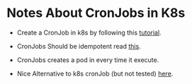 # Notes About CronJobs in K8s


* Create a CronJob in k8s by following this [tutorial](https://medium.com/google-cloud/kubernetes-cron-jobs-455fdc32e81a). 
* CronJobs Should be idempotent read [this](https://kubernetes.io/docs/concepts/workloads/controllers/cron-jobs/#cron-job-limitations).
* CronJobs creates a pod in every time it execute.

* Nice Alternative to k8s cronJob (but not tested) [here](https://javicastilla.com/2020/08/21/laravel-docker-cron-jobs/).
